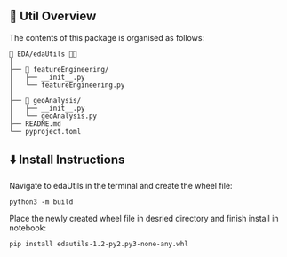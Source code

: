 <!-- STRUCTURE -->
<h2 id="Util-Structure"> 🌵 Util Overview</h2>

The contents of this package is organised as follows:

    📂 EDA/edaUtils 📍⛳
    │
    ├── 📂 featureEngineering/
    │   ├── __init__.py 
    │   └── featureEngineering.py
    │
    ├── 📂 geoAnalysis/
    │   ├── __init__.py        
    │   └── geoAnalysis.py
    ├── README.md
    └── pyproject.toml

<h2 id="Install-Instructions"> ⬇️ Install Instructions</h2>

Navigate to edaUtils in the terminal and create the wheel file:

```console
python3 -m build
```

Place the newly created wheel file in desried directory and finish install in notebook:

```console
pip install edautils-1.2-py2.py3-none-any.whl
```
